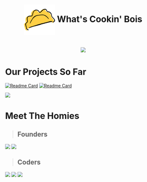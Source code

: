 <h1 align="center"> <img align="center" height="100" src="https://github.com/raviolini/.github/blob/main/ravioli.png"/> What's Cookin' Bois  </h>


<!--trap-->
<a href="https://www.youtube.com/watch?v=dQw4w9WgXcQ"><img src="https://user-images.githubusercontent.com/73097560/115834477-dbab4500-a447-11eb-908a-139a6edaec5c.gif"></a>

# Our Projects So Far

[![Readme Card](https://github-readme-stats.vercel.app/api/pin/?username=raviolini&repo=ravioli&theme=github_dark)](https://github.com/raviolini/ravioli)
[![Readme Card](https://github-readme-stats.vercel.app/api/pin/?username=raviolini&repo=KKM&theme=github_dark)](https://github.com/raviolini/KKM)

<!--trap-->
<a href="https://www.youtube.com/watch?v=dQw4w9WgXcQ"><img src="https://user-images.githubusercontent.com/73097560/115834477-dbab4500-a447-11eb-908a-139a6edaec5c.gif"></a>

# Meet The Homies
 >## Founders 
 
 <img align="center" height="100" src="https://avatars.githubusercontent.com/u/56494343?v=4"/>[](https://github.com/cowdingus)
 <img align="center" height="100" src="https://avatars.githubusercontent.com/u/39640673?v=4"/>[](https://github.com/hanifanazka)
 
 >## Coders
 
 <img align="center" height="100" src="https://avatars.githubusercontent.com/u/83068205?v=4"/>[](https://github.com/nuflakbrr)
 <img align="center" height="100" src="https://avatars.githubusercontent.com/u/68726268?v=4"/>[](https://github.com/AkuraDiary)
 <img align="center" height="100" src="https://avatars.githubusercontent.com/u/79780548?v=4"/>[](https://github.com/OrangIpa)
 
 <!--
 >## Designer 
  <img align="center" height="100" src="https://avatars.githubusercontent.com/u/79780548?v=4"/>[](https://github.com/OrangIpa)
 -->
